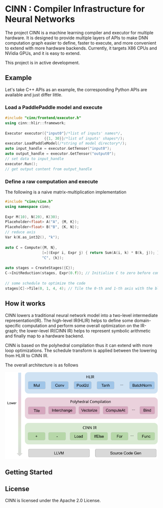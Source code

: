 # CINN : Compiler Infrastructure for Neural Networks

The project CINN is a machine learning compiler and executor for multiple hardware. 
It is designed to provide multiple layers of APIs to make DNN computation graph easier to define,  faster to execute, and more convenient to extend with more hardware backends. Currently, it targets X86 CPUs and NVidia GPUs, and it is easy to extend.

This project is in active development. 

## Example

Let's take C++ APIs as an example, the corresponding Python APIs are available and just differ little.

### Load a PaddlePaddle model and execute

```c++
#include "cinn/frontend/executor.h"
using cinn::hlir::framework;

Executor executor({"input0"}/*list of inputs' names*/, 
                  {{1, 30}}/*list of inputs' shapes*/);
executor.LoadPaddleModel(/*string of model directory*/);
auto input_handle = executor.GetTensor("input0");
auto output_handle = executor.GetTensor("output0");
// set data to input_handle
executor.Run();
// get output content from output_handle
```

### Define a raw computation and execute

The following is a naive matrix-multiplication implementation

```c++
#include "cinn/cinn.h"
using namespace cinn;

Expr M(10), N(20), K(30);
Placeholder<float> A("A", {M, K});
Placeholder<float> B("B", {K, N});
// reduce axis
Var k(K.as_int32(), "k");

auto C = Compute({M, N},
                 [=](Expr i, Expr j) { return Sum(A(i, k) * B(k, j)); }, 
                 "C", {k});

auto stages = CreateStages({C});
C->InitReduction(stages, Expr(0.f)); // Initialize C to zero before compuation.

// some schedule to optimize the code
stages[C]->Tile(0, 1, 4, 4); // Tile the 0-th and 1-th axis with the block size as 4.
```



## How it works

CINN lowers a traditional neural network model into a two-level intermediate representation(IR). The high-level IR(HLIR) helps to define some domain-specific computation and perform some overall optimization on the IR-graph; the lower-level IR(CINN IR) helps to represent symbolic arithmetic and finally map to a hardware backend.

CINN is based on the polyhedral compilation thus it can extend with more loop optimizations. The schedule transform is applied between the lowering from HLIR to CINN IR.

The overall architecture is as follows

![CINN architecture (1)](./.images/cinn-architecutre.png)



##  Getting Started



## License

CINN is licensed under the Apache 2.0 License.
